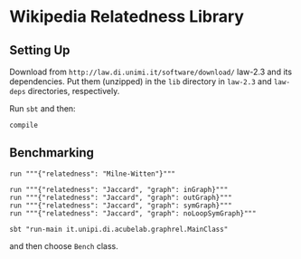Wikipedia Relatedness Library
=============================


Setting Up
----------

Download from `http://law.di.unimi.it/software/download/` law-2.3 and its dependencies. Put them (unzipped) in the `lib` directory in `law-2.3` and `law-deps` directories, respectively.

Run `sbt` and then:

    compile
    
    
Benchmarking
------------
    
    run """{"relatedness": "Milne-Witten"}"""
    
    run """{"relatedness": "Jaccard", "graph": inGraph}"""
    run """{"relatedness": "Jaccard", "graph": outGraph}"""
    run """{"relatedness": "Jaccard", "graph": symGraph}"""
    run """{"relatedness": "Jaccard", "graph": noLoopSymGraph}"""
    
    sbt "run-main it.unipi.di.acubelab.graphrel.MainClass"


and then choose `Bench` class.
